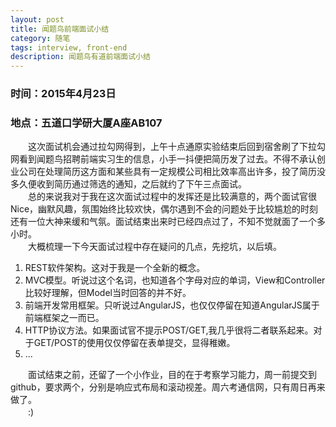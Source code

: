 ```yaml
---
layout: post
title: 闻题鸟前端面试小结
category: 随笔
tags: interview, front-end
description: 闻题鸟有道前端面试小结
---
```


### 时间：2015年4月23日

### 地点：五道口学研大厦A座AB107

　　这次面试机会通过拉勾网得到，上午十点通原实验结束后回到宿舍刷了下拉勾网看到闻题鸟招聘前端实习生的信息，小手一抖便把简历发了过去。不得不承认创业公司在处理简历这方面和某些具有一定规模公司相比效率高出许多，投了简历没多久便收到简历通过筛选的通知，之后就约了下午三点面试。  
　　总的来说我对于我在这次面试过程中的发挥还是比较满意的，两个面试官很Nice，幽默风趣，氛围始终比较欢快，偶尔遇到不会的问题处于比较尴尬的时刻还有一位大神来缓和气氛。面试结束出来时已经四点过了，不知不觉就面了一个多小时。  
　　大概梳理一下今天面试过程中存在疑问的几点，先挖坑，以后填。  
	
1. REST软件架构。这对于我是一个全新的概念。  
2. MVC模型。听说过这个名词，也知道各个字母对应的单词，View和Controller比较好理解，但Model当时回答的并不好。  
3. 前端开发常用框架。只听说过AngularJS，也仅仅停留在知道AngularJS属于前端框架之一而已。  
4. HTTP协议方法。如果面试官不提示POST/GET,我几乎很将二者联系起来。对于GET/POST的使用仅仅停留在表单提交，显得稚嫩。  
5. ...

　　面试结束之前，还留了一个小作业，目的在于考察学习能力，周一前提交到github，要求两个，分别是响应式布局和滚动视差。周六考通信网，只有周日再来做了。  
　　:)

	